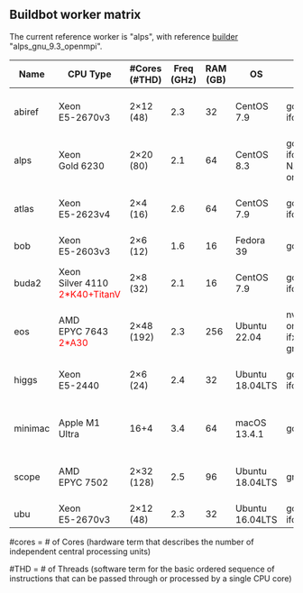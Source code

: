 ## Buildbot worker matrix 

The current reference worker is "alps", with reference [builder](https://github.com/aziziph/abinit_web/blob/final_burger/docs/builder.md) "alps_gnu_9.3_openmpi".


| Name   | CPU Type                | #Cores<br>(#THD) | Freq (GHz) | RAM (GB) | OS         | Compiler                                | MPI                           | Math                            | Misc               | Purchase         | S/N                   |
|--------|-------------------------|------------------|------------|----------|------------|-----------------------------------------|-------------------------------|--------------------------------|--------------------|------------------|-----------------------|
| abiref | Xeon<br>E5-2670v3       | 2×12 (48)        | 2.3        | 32       | CentOS 7.9 | gcc7.4/9.5<br>ifort-19.1.3             | openmpi-4.0.4<br>mpich-3.3/4 | OpenBLAS                       | ref<br>py36 ve     | 4/15 5Yrs        | HP DL360 G9<br>CZJ520082T |
| alps   | Xeon<br>Gold 6230       | 2×20 (80)        | 2.1        | 64       | CentOS 8.3 | gcc9.3/10.2<br>ifort-19.1.3<br>NAG-7.1<br>oneAPI | mpich-3.3<br>openmpi-4.0.5 | OpenBLAS<br>MKL 2020<br>ELPA | py36               | 6/20 3Yrs        | HP DL360 G10<br>CZ20190LT4 |
| atlas  | Xeon<br>E5-2623v4       | 2×4 (16)         | 2.6        | 64       | CentOS 7.9 | gcc7.4/9.2<br>ifort18/19.1             | openmpi-3.1.3<br>mpich-3.3.2 | OpenBLAS<br>MKL 2018           | py37 ve            | 2017             | Supermicro            |
| bob    | Xeon<br>E5-2603v3       | 2×6 (12)         | 1.6        | 16       | Fedora 39  | gcc13.2                                 |                               | Atlas 3.10                      | py3.12             | 4/16 4Yrs        | Dell R430 PowerEdge    |
| buda2  | Xeon<br>Silver 4110<br><span style="color:red;">2*K40+TitanV</span> | 2×8 (32) | 2.1        | 16       | CentOS 7.9 | gcc8.3/9.5<br>ifort17                 | openmpi-3<br>mpich-3.1       | Atlas 3.10<br>Magma1.5<br>GSL1.14 | cuda-11.2<br>py36 conda | 4/18 3Yrs        | TDH Supermicro        |
| eos    | AMD<br>EPYC 7643<br><span style="color:red;">2*A30</span> | 2×48 (192) | 2.3      | 256      | Ubuntu 22.04 | nvhpc23.9<br>oneAPI 2023<br>ifx<br>gnu 11.3 | openmpi-3<br>mpich-3.1   | Atlas 3.10<br>Magma1.5<br>GSL1.14 | cuda-12<br>py3.10 | 12/22 4Yrs       | Dell R7525 PowerEdge  |
| higgs  | Xeon<br>E5-2440         | 2×6 (24)         | 2.4        | 32       | Ubuntu 18.04LTS | gcc12.3<br>ifort19.0                 | openmpi-3.1<br>mpich-3.2     | MKL 2019                        | py37<br>conda      | 10/17 3Yrs       | HP DL360 G8<br>CZJ2511HHR |
| minimac| Apple M1 Ultra          | 16+4             | 3.4        | 64       | macOS 13.4.1 | gcc12                                | openmpi-3.1<br>mpich-3.2     | OpenBLAS                        | py37<br>conda      | 2/23 3Yrs        | Apple studio M1        |
| scope  | AMD<br>EPYC 7502        | 2×32 (128)       | 2.5        | 96       | Ubuntu 18.04LTS | gnu10.2/12.2/13.2                   | openmpi-4<br>mpich-3.3        | MKL 2020                        | py36               | 6/20 3Yrs        | HP DL385G10<br>CZJ520082V |
| ubu    | Xeon<br>E5-2670v3       | 2×12 (48)        | 2.3        | 32       | Ubuntu 16.04LTS | gcc9.3<br>ifort16                  | mpich-3.2                    | MKL 11.2                        | py37<br>conda      | 4/15 5Yrs        | HP DL360 G9<br>CZ20230JW5 |


#cores = # of Cores (hardware term that describes the number of independent central processing units)

#THD = # of Threads (software term for the basic ordered sequence of instructions that can be passed through or processed by a single CPU core) 
